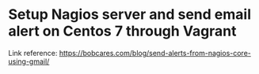 # Setup Nagios server and send email alert on Centos 7 through Vagrant

Link reference: https://bobcares.com/blog/send-alerts-from-nagios-core-using-gmail/ 